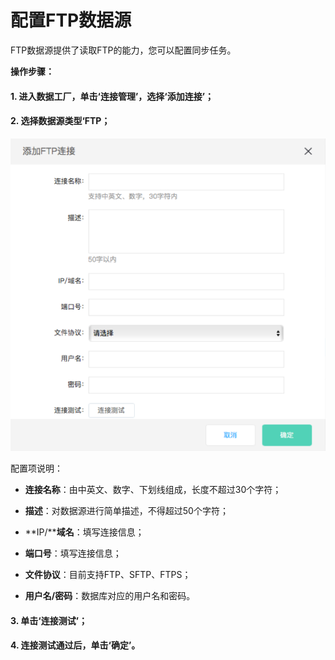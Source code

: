 # 配置FTP数据源

FTP数据源提供了读取FTP的能力，您可以配置同步任务。

**操作步骤：**

#### 1. 进入数据工厂，单击‘连接管理’，选择‘添加连接’；

#### 2. 选择数据源类型‘FTP；

![ftp数据源连接](../../../../../image/Data-Integration/ftp-connection.png)

配置项说明：

* **连接名称**：由中英文、数字、下划线组成，长度不超过30个字符；

* **描述**：对数据源进行简单描述，不得超过50个字符；

* **IP/****域名**：填写连接信息；

* **端口号**：填写连接信息；

* **文件协议**：目前支持FTP、SFTP、FTPS；

* **用户名/密码**：数据库对应的用户名和密码。

#### 3. 单击‘连接测试’；

#### 4. 连接测试通过后，单击‘确定’。
